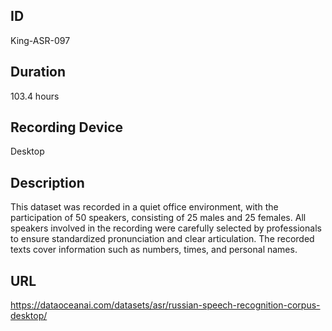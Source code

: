 ## ID
King-ASR-097
## Duration
103.4 hours
## Recording Device
Desktop
## Description
This dataset was recorded in a quiet office environment, with the participation of 50 speakers, consisting of 25 males and 25 females. All speakers involved in the recording were carefully selected by professionals to ensure standardized pronunciation and clear articulation. The recorded texts cover information such as numbers, times, and personal names.
## URL
https://dataoceanai.com/datasets/asr/russian-speech-recognition-corpus-desktop/
